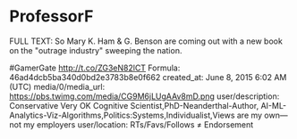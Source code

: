 # ProfessorF

FULL TEXT: So Mary K. Ham &amp; G. Benson are coming out with a new book on the "outrage industry" sweeping the nation. 

#GamerGate http://t.co/ZG3eN82lCT
Formula: 46ad4dcb5ba340d0bd2e3783b8e0f662
created_at: June 8, 2015 6:02 AM (UTC)
media/0/media_url: https://pbs.twimg.com/media/CG9M6jLUgAAv8mD.png
user/description: Conservative Very OK Cognitive Scientist,PhD-Neanderthal-Author, AI-ML-Analytics-Viz-Algorithms,Politics:Systems,Individualist,Views are my own—not my employers
user/location: RTs/Favs/Follows ≠ Endorsement
